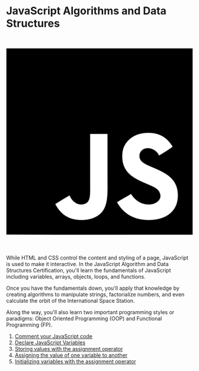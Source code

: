 # JavaScript Algorithms and Data Structures

<div style="margin: 50px 0; "align="center">
  <img src="js.png" alt="JavaScript Logo">
</div>

While HTML and CSS control the content and styling of a page, JavaScript is used to make it interactive. In the JavaScript Algorithm and Data Structures Certification, you'll learn the fundamentals of JavaScript including variables, arrays, objects, loops, and functions.

Once you have the fundamentals down, you'll apply that knowledge by creating algorithms to manipulate strings, factorialize numbers, and even calculate the orbit of the International Space Station.

Along the way, you'll also learn two important programming styles or paradigms: Object Oriented Programming (OOP) and Functional Programming (FP).

1. [Comment your JavaScript code](1-comment-your-javascript-code/question.md)
2. [Declare JavaScript Variables](2-declare-javascript-variables/question.md)
3. [Storing values with the assignment operator](3-storing-values-with-the-assignment-operator/question.md)
4. [Assigning the value of one variable to another](4-assigning-the-value-of-one-variable-to-another//question.md)
5. [Initializing variables with the assignment operator](5-initializing-variables-with-the-assignment-operator//question.md)